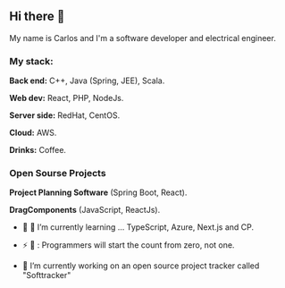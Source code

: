 ## Hi there 👋

My name is Carlos and I'm a software developer and electrical engineer.

### My stack:

**Back end:** C++, Java (Spring, JEE), Scala.

**Web dev:** React, PHP, NodeJs.

**Server side:** RedHat, CentOS.

**Cloud:** AWS.

**Drinks:** Coffee.

### Open Sourse Projects
**Project Planning Software** (Spring Boot, React).

**DragComponents** (JavaScript, ReactJs).

- 🌱 📕 I’m currently learning ... TypeScript, Azure, Next.js and CP.

- ⚡ 💬 : Programmers will start the count from zero, not one.
- 🔭 I’m currently working on an open source project tracker called "Softtracker"

<!--
**iCharlieAraiza/iCharlieAraiza** is a ✨ _special_ ✨ repository because its `README.md` (this file) appears on your GitHub profile.

Here are some ideas to get you started:

- 🔭 I’m currently working on ...
- 🌱 I’m currently learning ...
- 👯 I’m looking to collaborate on ...
- 🤔 I’m looking for help with ...
- 💬 Ask me about ...
- 📫 How to reach me: ...
- 😄 Pronouns: ...
- ⚡ Fun fact: ...
-->
